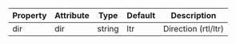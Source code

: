 | Property | Attribute | Type   | Default | Description         |
| -------- | --------- | ------ | ------- | ------------------- |
| dir      | dir       | string | ltr     | Direction (rtl/ltr) |
